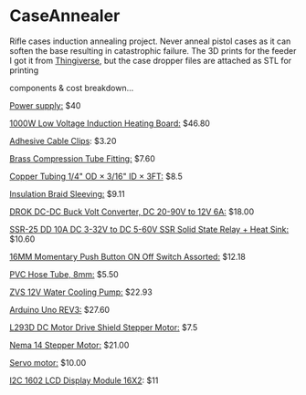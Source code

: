 # CaseAnnealer


Rifle cases induction annealing project. Never anneal pistol cases as it can soften the base resulting in catastrophic failure.
The 3D prints for the feeder I got it from [Thingiverse](https://www.thingiverse.com/thing:4902058), but the case dropper files are attached as STL for printing


components & cost breakdown...

[Power supply:](https://www.amazon.com/gp/product/B0CSZ3W983/ref=ppx_yo_dt_b_search_asin_title?ie=UTF8&psc=1) $40

[1000W Low Voltage Induction Heating Board:](https://www.amazon.com/gp/product/B01C70G7Y8/ref=ppx_yo_dt_b_search_asin_title?ie=UTF8&psc=1) $46.80

[Adhesive Cable Clips](https://www.amazon.com/gp/product/B0BV3CSZ5V/ref=ppx_yo_dt_b_search_asin_title?ie=UTF8&th=1): $3.20

[Brass Compression Tube Fitting:](https://www.amazon.com/gp/product/B075L98VNH/ref=ppx_yo_dt_b_search_asin_title?ie=UTF8&psc=1) $7.60

[Copper Tubing 1/4" OD × 3/16" ID × 3FT:](https://www.amazon.com/gp/product/B0BLNRX31W/ref=ppx_yo_dt_b_search_asin_title?ie=UTF8&psc=1) $8.5

[Insulation Braid Sleeving:](https://www.amazon.com/gp/product/B082YJFZVQ/ref=ppx_yo_dt_b_search_asin_title?ie=UTF8&psc=1) $9.11

[DROK DC-DC Buck Volt Converter, DC 20-90V to 12V 6A:](https://www.amazon.com/gp/product/B0C4L77WMP/ref=ppx_yo_dt_b_search_asin_title?ie=UTF8&psc=1) $18.00

[SSR-25 DD 10A DC 3-32V to DC 5-60V SSR Solid State Relay + Heat Sink:](https://www.amazon.com/gp/product/B079BBZL7F/ref=ppx_yo_dt_b_search_asin_title?ie=UTF8&psc=1) $10.60

[16MM Momentary Push Button ON Off Switch Assorted:](https://www.amazon.com/gp/product/B08SKJ6V7Z/ref=ppx_yo_dt_b_search_asin_title?ie=UTF8&psc=1) $12.18

[PVC Hose Tube, 8mm:](https://www.amazon.com/gp/product/B08GJXDLM9/ref=ppx_yo_dt_b_search_asin_title?ie=UTF8&psc=1) $5.50

[ZVS 12V Water Cooling Pump:](https://www.amazon.com/gp/product/B00MB9EP3G/ref=ppx_yo_dt_b_search_asin_title?ie=UTF8&psc=1) $22.93

[Arduino Uno REV3:](https://www.amazon.com/Arduino-A000066-ARDUINO-UNO-R3/dp/B008GRTSV6/ref=sr_1_3?crid=2FJO83RUMFCOG&dib=eyJ2IjoiMSJ9.EP1e3hJTqCDPxSPSdzKsYfMXUktq8xgEbcPrB1QpS3X1DLx4YepwiC0DGd58SxJla76HnS0MBDNdP7NxVF_tVYorvDcBJPA60uvyceD_iqC4DMCtFrKRs5f-yvFQiksmL85ryfuSvmmJSUEKNyy-V12_ejz2v4Yh_bG4mmCAXQj04cTR6Q1vmASa0Bdc10a_2FjKmRiHcnB_uHusdU-uJy3oghr-tVPlqcT2O7uFwgY.mCnmdMuhBz-NPytzUuda81yzwnNHx8R6vivKPeZVCOw&dib_tag=se&keywords=arduino+uno+rev3&qid=1719489907&sprefix=Arduino+Uno%2Caps%2C661&sr=8-3) $27.60

[L293D DC Motor Drive Shield Stepper Motor:](https://www.amazon.com/gp/product/B08J1N7DCN/ref=ppx_yo_dt_b_search_asin_title?ie=UTF8&psc=1) $7.5

[Nema 14 Stepper Motor:](https://www.amazon.com/gp/product/B00PNEPZQC/ref=ppx_yo_dt_b_search_asin_title?ie=UTF8&psc=1) $21.00

[Servo motor:](https://www.amazon.com/Standard-Futaba-Tamiya-Kyosho-Duratrax/dp/B09TQ245VH/ref=sr_1_5?crid=3KA7PCKY0MA1Z&dib=eyJ2IjoiMSJ9.aO4vleSMc16ruYVUw6ttxKupkQVnnFQZ_9aHlpZ5pEhOx-2XJBQVMRI10Dn8UWHePN-9QECVyi6TpTmi4M5J-i3csf5GcZX6L7l36kTQZs-9_iYfCDXDQ-I7N0ZnEA_BGlaSMFy6u7l6zk3G-WXs9_cfzkcoBTvujbzuu-96ol5QlmR9QNsozGPDNY7kAsPDRsdtqgpF2l6zc368CDRlrItr3RW6vXiSmcZgKFBdjYfzibv2M0O3EEZiYCYlFjMFt_yv6j7E9AxpZhy8fE7uKYuZIF9usEeDwnM9-JYZJrA.AB7mTEblhg-FTIqFbhgEUhSJxmGOsvf1v3dnC1asS7I&dib_tag=se&keywords=futaba+servo&qid=1719494760&rnid=2470954011&s=toys-and-games&sprefix=futaba+servo%2Caps%2C155&sr=1-5) $10.00

[I2C 1602 LCD Display Module 16X2](https://www.amazon.com/gp/product/B07S7PJYM6/ref=ppx_yo_dt_b_search_asin_title?ie=UTF8&psc=1): $11
